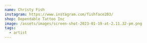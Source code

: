 ```yaml
---
name: Christy Fish
instagram: https://www.instagram.com/fishface203/
shop: Dependable Tattoo Inc
image: /assets/images/screen-shot-2023-01-19-at-2.11.32-pm.png
tags:
  - artist
---
```

